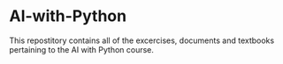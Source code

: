 # AI-with-Python
This repostitory contains all of the excercises, documents and textbooks pertaining to the AI with Python course.
